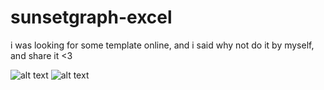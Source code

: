 # sunsetgraph-excel
i was looking for some template online, and i said why not do it by myself, and share it &lt;3


![alt text](http://cloud.screenpresso.com/KPRIg/2019-09-05_13h52_48.png)
![alt text](https://i.ibb.co/87SkFhr/2019-08-30-10h43-34.png)
 
